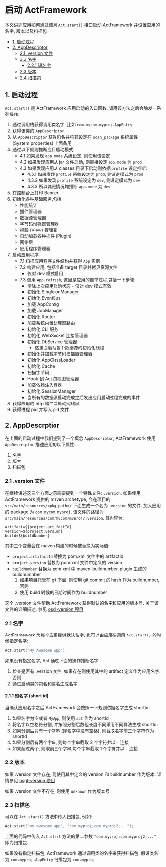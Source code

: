 # 启动 ActFramework

本文讲述应用如何通过调用 `Act.start()` 接口启动 ActFramework 并设置应用的名字, 版本以及扫描包

* [1. 启动过程](#bootstrap)
* [2. AppDescriptor](#app_desc)
	* [2.1 .version 文件](#dot_version)
	* [2.2 名字](#setup_appname)
		* [2.2.1 短名字](#short_id)
	* [2.3 版本](#version)
	* [2.4 扫描包](#scan_package)

## <a name="bootstrap"></a>1. 启动过程

`Act.start()` 是 ActFramework 应用启动的入口函数, 调用该方法之后会触发一系列操作:

1. 通过调用栈获得调用类名字, 比如 `com.mycom.myproj.AppEntry`
2. 获得该类的 `AppDescriptor`
3. 从 `AppDescriptor` 获得包名并将其设定在 `scan_package` 系统属性 (System.properties) 上面备用
4. 通过以下规则推断应用启动模式:
	- 4.1 如果发现 `app.mode` 系统设定, 则使用该设定
	- 4.2 如果发现应用从 jar 文件启动, 则直接设定 `app.mode` 为 `prod`
	- 4.3 如果发现应用从 classes 目录下启动则依据 `profile` 设定推断:
		* 4.3.1 如果发现 `profile` 系统设定为 `prod`, 则设定模式为 `prod`
		* 4.3.2 如果发现 `profile` 系统设定为 `dev`, 则设定模式为 `dev`
		* 4.3.3 所以其他情况均推断 `app.mode` 为 `dev`
5. 在控制台上打印 Banner
6. 初始化各种基础服务,包括
	* 性能统计
	* 插件管理器
	* 数据源管理器
	* 字节码增强器管理器
	* 视图 (View) 管理器
	* 自动加载各种插件 (Plugin)
	* 网络层
	* 应用程序管理器
7. 启动应用程序
	- 7.1 扫描应用程序文件结构并获得 `App` 实例
	- 7.2 构建应用, 包括准备 target 目录并拷贝资源文件
		- 仅对 dev 模式启用
	- 7.3 调用 `App.refresh`, 这里是应用的自举过程,包括一下步骤:
		* 清除上次应用启动状态 - 仅对 dev 模式有效
		* 初始化 SingletonManager
		* 初始化 EventBus
		* 加载 AppConfig
		* 加载 JobManager
		* 初始化 Router
		* 加载系统内置处理器路由
		* 初始化 CLI 服务
		* 初始化 WebSocket 连接管理器
		* 初始化 DbService 管理器
			- 这里会启动各个数据源的初始化线程
		* 初始化并加载字节码扫描器管理器
		* 初始化 AppClassLoader
		* 初始化 Cache
		* 扫描字节码
		* Hook 到 Act 的视图管理器
		* 加载依赖注入容器
		* 初始化 SessionManager
		* 当所有的数据源启动完成之后发出应用启动过程完成的事件
8. 获得应用的 http 端口并启动网络层
9. 获得进程 pid 并写入 pid 文件
	
## <a name="app_desc"></a>2. AppDescrptior

在上面的启动过程中我们提到了一个概念 `AppDescriptor`, ActFramework 使用 `AppDescriptor` 描述应用的以下属性:

1. 名字
2. 版本
3. 扫描包

### <a name="dot_version"></a>2.1 .version 文件

在继续讲述这三个方面之前需要提到一个特殊文件: `.version`. 如果使用 ActFramework 提供的 maven archetype, 会在项目的 `src/main/resources/<pkg_path>/` 下面生成一个名为 `.version` 的文件. 加入应用的 package 为 `com.mycom.myproj`, 该文件的路径为 `src/main/resources/com/mycom/myproj/.version`, 其内容为:

```
artifact=${project.artifactId}
version=${project.version}
build=${buildNumber}
```

其中三个变量会在 maven 构建的时候被替换为实际值:

* `project.artifactId` 替换为 pom.xml 文件中的 artifactId
* `project.version` 替换为 pom.xml 文件中定义的 version
* `buildNumber` 替换为 pom.xml 中 maven-buildnumber-plugin 生成的 buildnumnber
	1. 如果项目托管在 git 下面, 则使用 git commit 的 hash 作为 buildnumber, 否则
	2. 使用 build 时候的日期时间作为 buildnumber

这个 .version 文件帮助 ActFramework 获得默认的名字和应用的版本号. 关于该文件的详细描述, 参见 [osgl-version 项目](https://github.com/osglworks/java-version)

### <a name="setup_appname"></a>2.1 名字

ActFramework 为每个应用提供默认名字, 也可以由应用在调用 `Act.start()` 的时候指定名字:

```java
Act.start("My Awesome App");
```

如果没有指定名字, Act 通过下面的操作推断名字:

1. 检查是否有 .version 文件, 如果存在则使用其中的 artifact 定义作为应用名字. 否则
2. 通过启动类的包名和类名生成名字

#### <a name="short_id"></a>2.1.1 短名字 (short id)

当确认应用名字之后 ActFramework 会按照一下规则依据名字生成 shortId:

1. 如果名字为空或者 `MyApp`, 则使用 `act` 作为 shortId
2. 将名字以空格符分割, 并按照分割后数组长度不同采用不同算法生成 shortId:
3. 如果分割后只有一个字串 (即名字中没有空格), 则截取名字前三个字符作为 shortId
4. 如果分割后有两个字串, 则每个字串截取 2 个字符并以 `-` 连接
5. 如果超过两个, 则取前三个字串,每个字串截取 1 个字符并以 `-` 连接

### <a name="version"></a>2.2 版本

如果 .version 文件存在, 则使用其中定义的 version 和 buildnumber 作为版本. 详情参见 [osgl-version 项目](https://github.com/osglworks/java-version)

如果 .version 文件不存在, 则使用 `unknown` 作为版本号

### <a name="scan_package"></a>2.3 扫描包

可以在 `Act.start()` 方法中传入扫描包, 例如:

```java
Act.start("my awesome app", "com.myproj;com.myproj2;...");
```

上面的代码中传入 `Act.start` 方法的第二参数 `"com.myproj;com.myproj2;..."` 即为扫描包. 

如果没有指定扫描包, ActFramework 通过调用类的名字来获得扫描包. 假设类名为 `com.myproj.AppEntry` 扫描包为 `com.myproj`
